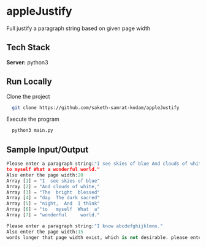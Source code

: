 
# appleJustify

Full justify a paragraph string based on given page width


## Tech Stack

**Server:** python3


## Run Locally

Clone the project

```bash
  git clone https://github.com/saketh-samrat-kodam/appleJustify
```

Execute the program

```bash
  python3 main.py
```


## Sample Input/Output

```python
Please enter a paragraph string:"I see skies of blue And clouds of white, The bright blessed day The dark sacred night, And I think 
to myself What a wonderful world."
Also enter the page width:20
Array [1] = "I  see skies of blue"
Array [2] = "And clouds of white,"
Array [3] = "The  bright  blessed"
Array [4] = "day  The dark sacred"
Array [5] = "night,  And  I think"
Array [6] = "to   myself  What  a"
Array [7] = "wonderful     world."

Please enter a paragraph string:"I know abcdefghijklmno."
Also enter the page width:15
words longer that page width exist, which is not desirable. please enter valid paragraph
```

